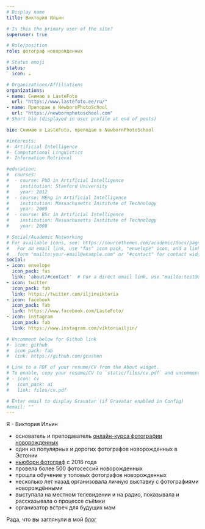 ```yaml
---
# Display name
title: Виктория Ильин

# Is this the primary user of the site?
superuser: true

# Role/position
role: фотограф новорожденных

# Status emoji
status:
  icon: ☕️

# Organizations/Affiliations
organizations:
- name: Снимаю в LasteFoto
  url: "https://www.lastefoto.ee/ru/"
- name: Преподаю в NewbornPhotoSchool
  url: "https://newbornphotoschool.com"
# Short bio (displayed in user profile at end of posts)

bio: Снимаю в LasteFoto, преподаю в NewbornPhotoSchool

#interests:
#- Artificial Intelligence
#- Computational Linguistics
#- Information Retrieval

#education:
#  courses:
#  - course: PhD in Artificial Intelligence
#    institution: Stanford University
#    year: 2012
#  - course: MEng in Artificial Intelligence
#    institution: Massachusetts Institute of Technology
#    year: 2009
#  - course: BSc in Artificial Intelligence
#    institution: Massachusetts Institute of Technology
#    year: 2008

# Social/Academic Networking
# For available icons, see: https://sourcethemes.com/academic/docs/page-builder/#icons
#   For an email link, use "fas" icon pack, "envelope" icon, and a link in the
#   form "mailto:your-email@example.com" or "#contact" for contact widget.
social:
- icon: envelope
  icon_pack: fas
  link: 'about/#contact'  # For a direct email link, use "mailto:test@example.org".
- icon: twitter
  icon_pack: fab
  link: https://twitter.com/iljinviktoria
- icon: facebook
  icon_pack: fab
  link: https://www.facebook.com/LasteFoto/
- icon: instagram
  icon_pack: fab
  link: https://www.instagram.com/viktoriailjin/

# Uncomment below for Github link
#- icon: github
#  icon_pack: fab
#  link: https://github.com/gcushen

# Link to a PDF of your resume/CV from the About widget.
# To enable, copy your resume/CV to `static/files/cv.pdf` and uncomment the lines below.
# - icon: cv
#   icon_pack: ai
#   link: files/cv.pdf

# Enter email to display Gravatar (if Gravatar enabled in Config)
#email: ""
---
```

Я - Виктория Ильин
- основатель и преподаватель [онлайн-курса фотографии новорожденных](https://newbornphotoschool.com)
- один из популярных и дорогих фотографов новорожденных в Эстонии
- [ньюборн фотограф](https://www.lastefoto.ee/ru) с 2016 года
- провела более 500 фотосессий новорожденных
- прошла обучение у топовых фотографов новорожденных
- несколько лет назад организовала личную выставку с фотографиями новорождёнными
- выступала на местном телевидении и на радио, показывала и рассказывала о процессе съёмки
- организатор встреч для будущих мам

Рада, что вы заглянули в мой [блог](https://www.viktoriailjin.com)
